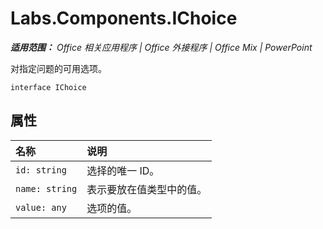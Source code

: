﻿
# Labs.Components.IChoice

 _**适用范围：** Office 相关应用程序 | Office 外接程序 | Office Mix | PowerPoint_

对指定问题的可用选项。

```
interface IChoice
```


## 属性


|名称|说明|
|:-----|:-----|
| `id: string`|选择的唯一 ID。|
| `name: string`|表示要放在值类型中的值。|
| `value: any`|选项的值。|
